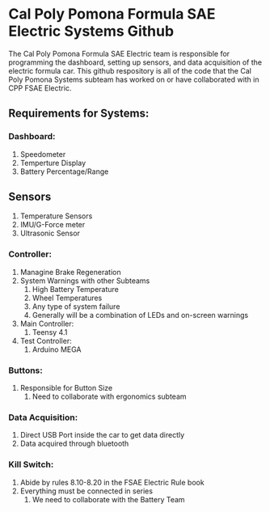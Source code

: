 # Cal Poly Pomona Formula SAE Electric Systems Github
The Cal Poly Pomona Formula SAE Electric team is responsible for programming the dashboard, setting up sensors, and data acquisition of the electric formula car. This github respository is all of the code that the Cal Poly Pomona Systems subteam has worked on or have collaborated with in CPP FSAE Electric.
## Requirements for Systems:
### Dashboard:
1. Speedometer
2. Temperture Display
3. Battery Percentage/Range
## Sensors
1. Temperature Sensors
2. IMU/G-Force meter
3. Ultrasonic Sensor
### Controller:
1. Managine Brake Regeneration
2. System Warnings with other Subteams
   1. High Battery Temperature
   2. Wheel Temperatures
   3. Any type of system failure
   4. Generally will be a combination of LEDs and on-screen warnings
3. Main Controller:
   1. Teensy 4.1
4. Test Controller:
   1. Arduino MEGA 
### Buttons:
1. Responsible for Button Size
   1. Need to collaborate with ergonomics subteam
### Data Acquisition:
1. Direct USB Port inside the car to get data directly
2. Data acquired through bluetooth
### Kill Switch:
1. Abide by rules 8.10-8.20 in the FSAE Electric Rule book
2. Everything must be connected in series
   1. We need to collaborate with the Battery Team


